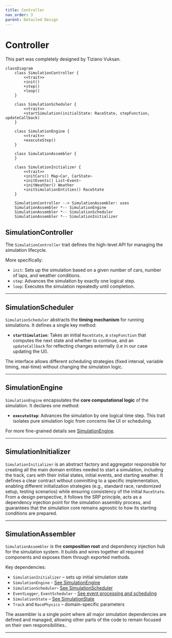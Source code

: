 ```yaml
---
title: Controller
nav_order: 3
parent: Detailed Design
---
```


# Controller

This part was completely designed by Tiziano Vuksan.

```mermaid
classDiagram
    class SimulationController {
        <<trait>>
        +init()
        +step()
        +loop()
    }

    class SimulationScheduler {
        <<trait>>
        +startSimulation(initialState: RaceState, stepFunction, updateCallback)
    }

    class SimulationEngine {
        <<trait>>
        +executeStep()
    }

    class SimulationAssembler {
    }

    class SimulationInitializer {
        <<trait>>
        +initCars() Map~Car, CarState~
        +initEvents() List~Event~
        +initWeather() Weather
        +initSimulationEntities() RaceState
    }

    SimulationController --> SimulationAssembler: uses
    SimulationAssembler *-- SimulationEngine
    SimulationAssembler *-- SimulationScheduler
    SimulationAssembler *-- SimulationInitializer

```

## SimulationController

The `SimulationController` trait defines the high-level API for managing the simulation lifecycle.

More specifically:

- `init`: Sets up the simulation based on a given number of cars, number of laps, and weather
  conditions.
- `step`: Advances the simulation by exactly one logical step.
- `loop`: Executes the simulation repeatedly until completion.

---

## SimulationScheduler

`SimulationScheduler` abstracts the **timing mechanism** for running simulations. It defines a single key method:

- **`startSimulation`**: Takes an initial `RaceState`, a `stepFunction` that computes the next state and whether to
  continue, and an `updateCallback` for reflecting changes externally (i.e in our case updating the UI).

The interface allows different scheduling strategies (fixed interval, variable timing, real-time) without changing the
simulation logic.

---

## SimulationEngine

`SimulationEngine` encapsulates the **core computational logic** of the simulation. It declares one method:

- **`executeStep`**: Advances the simulation by one logical time step.
  This trait isolates pure simulation logic from concerns like UI or scheduling.

For more fine-grained details see [SimulationEngine](../../5_implementation/tiziano/sim_engine.md#simulationengineimpl).

---

## SimulationInitializer

`SimulationInitializer` is an abstract factory and aggregator responsible for creating all the main domain entities
needed to start a simulation, including the track, cars with their initial states, initial events, and starting weather.
It defines a clear contract without committing to a specific implementation, enabling different initialization
strategies (e.g., standard race, randomized setup, testing scenarios) while ensuring consistency of the initial
`RaceState`. From a design perspective, it follows the SRP principle, acts as a dependency injection
point for the simulation assembly process, and guarantees that the simulation core remains agnostic to how its starting
conditions are prepared.

---

## SimulationAssembler

`SimulationAssembler` is the **composition root** and dependency injection hub for the simulation system. It builds and
wires together all required components and exposes them through exported methods.

Key dependencies:

- `SimulationInitializer` – sets up initial simulation state
- `SimulationEngine` - [See SimulationEngine](#simulationengine)
- `SimulationScheduler`- [See SimulationScheduler](#simulationscheduler)
- `EventLogger`, `EventScheduler` - [See event processing and scheduling](../model/vuksan/eventpr_eventsch.md)
- `SimulationState` – [See SimulationState](../model/vuksan/simulation.md#simulationstate)
- `Track` and `RacePhysics` – domain-specific parameters

The assembler is a single point where all major simulation dependencies are defined and managed, allowing other parts of
the code to remain
focused on their own responsibilities..

---

